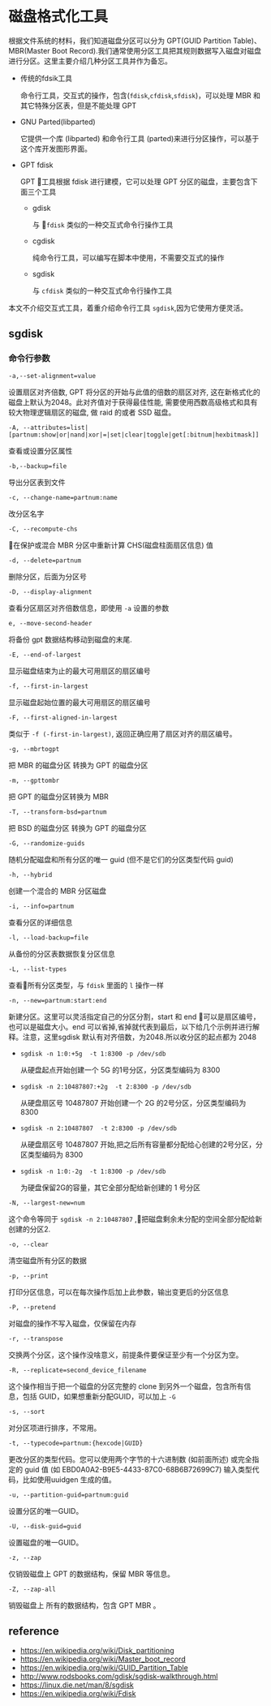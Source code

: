 # 磁盘格式化工具

根据文件系统的材料，我们知道磁盘分区可以分为 GPT(GUID Partition Table)、MBR(Master Boot Record).我们通常使用分区工具把其规则数据写入磁盘对磁盘进行分区。这里主要介绍几种分区工具并作为备忘。

* 传统的fdsik工具

   命令行工具，交互式的操作，包含(`fdisk`,`cfdisk`,`sfdisk`)，可以处理 MBR 和 其它特殊分区表，但是不能处理 GPT

* GNU Parted(libparted)

   它提供一个库 (libparted) 和命令行工具 (parted)来进行分区操作，可以基于这个库开发图形界面。

* GPT fdisk 
   
   GPT 工具根据 fdisk 进行建模，它可以处理 GPT 分区的磁盘，主要包含下面三个工具

   * gdisk  
     
     与 `fdisk` 类似的一种交互式命令行操作工具

   * cgdisk
     
     纯命令行工具，可以编写在脚本中使用，不需要交互式的操作
   * sgdisk
     
     与 `cfdisk` 类似的一种交互式命令行操作工具

本文不介绍交互式工具，着重介绍命令行工具 `sgdisk`,因为它使用方便灵活。

## sgdisk

### 命令行参数

`-a,--set-alignment=value`

设置扇区对齐倍数, GPT 将分区的开始与此值的倍数的扇区对齐, 这在新格式化的磁盘上默认为2048。此对齐值对于获得最佳性能, 需要使用西数高级格式和具有较大物理逻辑扇区的磁盘, 做 raid 的或者 SSD 磁盘。

`-A, --attributes=list|[partnum:show|or|nand|xor|=|set|clear|toggle|get[:bitnum|hexbitmask]]`

查看或设置分区属性

`-b,--backup=file`

导出分区表到文件

`-c, --change-name=partnum:name`

改分区名字

`-C, --recompute-chs`

在保护或混合 MBR 分区中重新计算 CHS(磁盘柱面扇区信息) 值

`-d, --delete=partnum`

删除分区，后面为分区号

`-D, --display-alignment`

查看分区扇区对齐倍数信息，即使用 `-a` 设置的参数

`e, --move-second-header`

将备份 gpt 数据结构移动到磁盘的末尾.

`-E, --end-of-largest`

显示磁盘结束为止的最大可用扇区的扇区编号


`-f, --first-in-largest`

显示磁盘起始位置的最大可用扇区的扇区编号

`-F, --first-aligned-in-largest`

类似于 `-f (-first-in-largest)`, 返回正确应用了扇区对齐的扇区编号。

`-g, --mbrtogpt`

把 MBR 的磁盘分区 转换为 GPT 的磁盘分区

`-m, --gpttombr`

把 GPT 的磁盘分区转换为 MBR 

`-T, --transform-bsd=partnum`

把 BSD 的磁盘分区 转换为 GPT 的磁盘分区

`-G, --randomize-guids`

随机分配磁盘和所有分区的唯一 guid (但不是它们的分区类型代码 guid)

`-h, --hybrid` 

创建一个混合的 MBR 分区磁盘

`-i, --info=partnum`

查看分区的详细信息

`-l, --load-backup=file`

从备份的分区表数据恢复分区信息

`-L, --list-types`

查看所有分区类型，与 `fdisk` 里面的 `l` 操作一样

`-n, --new=partnum:start:end`

新建分区。这里可以灵活指定自己的分区分割，start 和 end  可以是扇区编号，也可以是磁盘大小。end 可以省掉,省掉就代表到最后，以下给几个示例并进行解释。注意，这里sgdisk 默认有对齐倍数，为2048.所以收分区的起点都为 2048

  * `sgdisk -n 1:0:+5g  -t 1:8300 -p /dev/sdb`
      
      从硬盘起点开始创建一个 5G 的1号分区，分区类型编码为 8300
  
  * `sgdisk -n 2:10487807:+2g  -t 2:8300 -p /dev/sdb`
     
     从硬盘扇区号 10487807 开始创建一个 2G 的2号分区，分区类型编码为 8300

   * `sgdisk -n 2:10487807  -t 2:8300 -p /dev/sdb`
     
     从硬盘扇区号 10487807 开始,把之后所有容量都分配给心创建的2号分区，分区类型编码为 8300

  * `sgdisk -n 1:0:-2g  -t 1:8300 -p /dev/sdb`
     
     为硬盘保留2G的容量，其它全部分配给新创建的 1 号分区

`-N, --largest-new=num`

这个命令等同于 `sgdisk -n 2:10487807` ,把磁盘剩余未分配的空间全部分配给新创建的分区2.

`-o, --clear`

清空磁盘所有分区的数据

`-p, --print`

打印分区信息，可以在每次操作后加上此参数，输出变更后的分区信息

`-P, --pretend`

对磁盘的操作不写入磁盘，仅保留在内存

`-r, --transpose`

交换两个分区，这个操作没啥意义，前提条件要保证至少有一个分区为空。

`-R, --replicate=second_device_filename`

这个操作相当于把一个磁盘的分区完整的 clone 到另外一个磁盘，包含所有信息，包括 GUID，如果想重新分配GUID，可以加上 `-G`

`-s, --sort`

对分区项进行排序，不常用。

`-t, --typecode=partnum:{hexcode|GUID}`

更改分区的类型代码。您可以使用两个字节的十六进制数 (如前面所述) 或完全指定的 guid 值 (如 EBD0A0A2-B9E5-4433-87C0-68B6B72699C7) 输入类型代码，比如使用uuidgen 生成的值。


`-u, --partition-guid=partnum:guid`

设置分区的唯一GUID。

`-U, --disk-guid=guid`

设置磁盘的唯一GUID。

`-z, --zap`

仅销毁磁盘上 GPT 的数据结构，保留 MBR 等信息。

`-Z, --zap-all`

销毁磁盘上 所有的数据结构，包含 GPT MBR 。


## reference

- https://en.wikipedia.org/wiki/Disk_partitioning
- https://en.wikipedia.org/wiki/Master_boot_record
- https://en.wikipedia.org/wiki/GUID_Partition_Table
- http://www.rodsbooks.com/gdisk/sgdisk-walkthrough.html
- https://linux.die.net/man/8/sgdisk
- https://en.wikipedia.org/wiki/Fdisk






